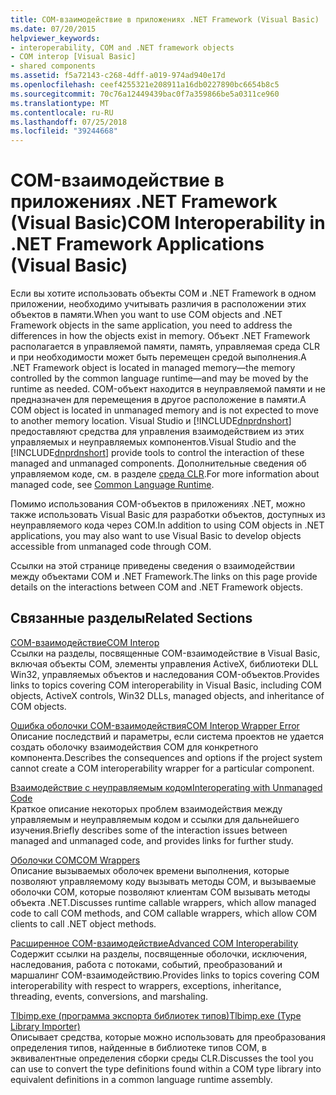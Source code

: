 ```yaml
---
title: COM-взаимодействие в приложениях .NET Framework (Visual Basic)
ms.date: 07/20/2015
helpviewer_keywords:
- interoperability, COM and .NET framework objects
- COM interop [Visual Basic]
- shared components
ms.assetid: f5a72143-c268-4dff-a019-974ad940e17d
ms.openlocfilehash: ceef4255321e208911a16db0227890bc6654b8c5
ms.sourcegitcommit: 70c76a12449439bac0f7a359866be5a0311ce960
ms.translationtype: MT
ms.contentlocale: ru-RU
ms.lasthandoff: 07/25/2018
ms.locfileid: "39244668"
---
```

# <a name="com-interoperability-in-net-framework-applications-visual-basic"></a><span data-ttu-id="e6dfc-102">COM-взаимодействие в приложениях .NET Framework (Visual Basic)</span><span class="sxs-lookup"><span data-stu-id="e6dfc-102">COM Interoperability in .NET Framework Applications (Visual Basic)</span></span>
<span data-ttu-id="e6dfc-103">Если вы хотите использовать объекты COM и .NET Framework в одном приложении, необходимо учитывать различия в расположении этих объектов в памяти.</span><span class="sxs-lookup"><span data-stu-id="e6dfc-103">When you want to use COM objects and .NET Framework objects in the same application, you need to address the differences in how the objects exist in memory.</span></span> <span data-ttu-id="e6dfc-104">Объект .NET Framework располагается в управляемой памяти, память, управляемая среда CLR и при необходимости может быть перемещен средой выполнения.</span><span class="sxs-lookup"><span data-stu-id="e6dfc-104">A .NET Framework object is located in managed memory—the memory controlled by the common language runtime—and may be moved by the runtime as needed.</span></span> <span data-ttu-id="e6dfc-105">COM-объект находится в неуправляемой памяти и не предназначен для перемещения в другое расположение в памяти.</span><span class="sxs-lookup"><span data-stu-id="e6dfc-105">A COM object is located in unmanaged memory and is not expected to move to another memory location.</span></span> <span data-ttu-id="e6dfc-106">Visual Studio и [!INCLUDE[dnprdnshort](~/includes/dnprdnshort-md.md)] предоставляют средства для управления взаимодействием из этих управляемых и неуправляемых компонентов.</span><span class="sxs-lookup"><span data-stu-id="e6dfc-106">Visual Studio and the [!INCLUDE[dnprdnshort](~/includes/dnprdnshort-md.md)] provide tools to control the interaction of these managed and unmanaged components.</span></span> <span data-ttu-id="e6dfc-107">Дополнительные сведения об управляемом коде, см. в разделе [среда CLR](../../../standard/clr.md).</span><span class="sxs-lookup"><span data-stu-id="e6dfc-107">For more information about managed code, see [Common Language Runtime](../../../standard/clr.md).</span></span>  
  
 <span data-ttu-id="e6dfc-108">Помимо использования COM-объектов в приложениях .NET, можно также использовать Visual Basic для разработки объектов, доступных из неуправляемого кода через COM.</span><span class="sxs-lookup"><span data-stu-id="e6dfc-108">In addition to using COM objects in .NET applications, you may also want to use Visual Basic to develop objects accessible from unmanaged code through COM.</span></span>  
  
 <span data-ttu-id="e6dfc-109">Ссылки на этой странице приведены сведения о взаимодействии между объектами COM и .NET Framework.</span><span class="sxs-lookup"><span data-stu-id="e6dfc-109">The links on this page provide details on the interactions between COM and .NET Framework objects.</span></span>  
  
## <a name="related-sections"></a><span data-ttu-id="e6dfc-110">Связанные разделы</span><span class="sxs-lookup"><span data-stu-id="e6dfc-110">Related Sections</span></span>  
 [<span data-ttu-id="e6dfc-111">COM-взаимодействие</span><span class="sxs-lookup"><span data-stu-id="e6dfc-111">COM Interop</span></span>](../../../visual-basic/programming-guide/com-interop/index.md)  
 <span data-ttu-id="e6dfc-112">Ссылки на разделы, посвященные COM-взаимодействие в Visual Basic, включая объекты COM, элементы управления ActiveX, библиотеки DLL Win32, управляемых объектов и наследования COM-объектов.</span><span class="sxs-lookup"><span data-stu-id="e6dfc-112">Provides links to topics covering COM interoperability in Visual Basic, including COM objects, ActiveX controls, Win32 DLLs, managed objects, and inheritance of COM objects.</span></span>  
  
 [<span data-ttu-id="e6dfc-113">Ошибка оболочки COM-взаимодействия</span><span class="sxs-lookup"><span data-stu-id="e6dfc-113">COM Interop Wrapper Error</span></span>](/cpp/misc/com-interop-wrapper-error)  
 <span data-ttu-id="e6dfc-114">Описание последствий и параметры, если система проектов не удается создать оболочку взаимодействия COM для конкретного компонента.</span><span class="sxs-lookup"><span data-stu-id="e6dfc-114">Describes the consequences and options if the project system cannot create a COM interoperability wrapper for a particular component.</span></span>  
  
 [<span data-ttu-id="e6dfc-115">Взаимодействие с неуправляемым кодом</span><span class="sxs-lookup"><span data-stu-id="e6dfc-115">Interoperating with Unmanaged Code</span></span>](../../../framework/interop/index.md)  
 <span data-ttu-id="e6dfc-116">Краткое описание некоторых проблем взаимодействия между управляемым и неуправляемым кодом и ссылки для дальнейшего изучения.</span><span class="sxs-lookup"><span data-stu-id="e6dfc-116">Briefly describes some of the interaction issues between managed and unmanaged code, and provides links for further study.</span></span>  
  
 [<span data-ttu-id="e6dfc-117">Oболочки COM</span><span class="sxs-lookup"><span data-stu-id="e6dfc-117">COM Wrappers</span></span>](../../../framework/interop/com-wrappers.md)  
 <span data-ttu-id="e6dfc-118">Описание вызываемых оболочек времени выполнения, которые позволяют управляемому коду вызывать методы COM, и вызываемые оболочки COM, которые позволяют клиентам COM вызывать методы объекта .NET.</span><span class="sxs-lookup"><span data-stu-id="e6dfc-118">Discusses runtime callable wrappers, which allow managed code to call COM methods, and COM callable wrappers, which allow COM clients to call .NET object methods.</span></span>  
  
 [<span data-ttu-id="e6dfc-119">Расширенное COM-взаимодействие</span><span class="sxs-lookup"><span data-stu-id="e6dfc-119">Advanced COM Interoperability</span></span>](../../../framework/interop/index.md)  
 <span data-ttu-id="e6dfc-120">Содержит ссылки на разделы, посвященные оболочки, исключения, наследования, работа с потоками, событий, преобразований и маршалинг COM-взаимодействию.</span><span class="sxs-lookup"><span data-stu-id="e6dfc-120">Provides links to topics covering COM interoperability with respect to wrappers, exceptions, inheritance, threading, events, conversions, and marshaling.</span></span>  
  
 [<span data-ttu-id="e6dfc-121">Tlbimp.exe (программа экспорта библиотек типов)</span><span class="sxs-lookup"><span data-stu-id="e6dfc-121">Tlbimp.exe (Type Library Importer)</span></span>](../../../framework/tools/tlbimp-exe-type-library-importer.md)  
 <span data-ttu-id="e6dfc-122">Описывает средства, которые можно использовать для преобразования определения типов, найденные в библиотеке типов COM, в эквивалентные определения сборки среды CLR.</span><span class="sxs-lookup"><span data-stu-id="e6dfc-122">Discusses the tool you can use to convert the type definitions found within a COM type library into equivalent definitions in a common language runtime assembly.</span></span>
